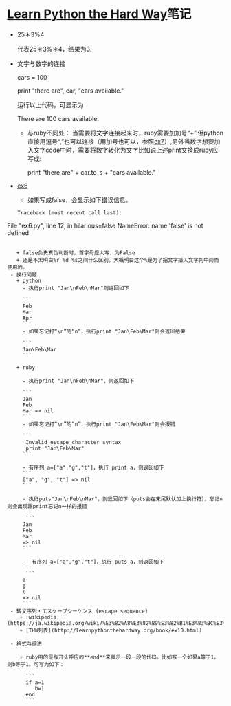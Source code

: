 # [Learn Python the Hard Way](http://learnpythonthehardway.org/book/intro.html)笔记

- 25＊3%4
 
  代表25＊3%＊4，结果为3.
  
- 文字与数字的连接

  cars = 100
  
  print "there are", car, "cars available."
  
  运行以上代码，可显示为
  
  There are 100 cars available.
  
  + 与ruby不同处：
  当需要将文字连接起来时，ruby需要加加号“+”.但python直接用逗号“,”也可以连接（用加号也可以，参照[ex7](http://learnpythonthehardway.org/book/ex7.html)）,另外当数字想要加入文字code中时，需要将数字转化为文字比如说上述print文换成ruby应写成:
  
    print "there are" + car.to_s + "cars available."
 - [ex6](http://learnpythonthehardway.org/book/ex6.html)
   + 如果写成false，会显示如下错误信息。
  
   ```
   Traceback (most recent call last):
  File "ex6.py", line 12, in <module>
    hilarious=false
NameError: name 'false' is not defined
```

   + false负责真伪判断时，首字母应大写，为False
   + 还是不太明白%r %d %s之间什么区别。大概明白这个%是为了把文字插入文字列中间而使用的。
 - 换行问题
   + python
     - 执行print "Jan\nFeb\nMar"则返回如下
     
     ```
     Feb
     Mar
     Apr
     ```
     - 如果忘记打“\n”的“n”，执行print "Jan\Feb\Mar"则会返回结果
     
     ```
     Jan\Feb\Mar
     ```
    
   + ruby
     
     - 执行print "Jan\nFeb\nMar"，则返回如下
     
     ```
     Jan
     Feb
     Mar => nil 
     ```
     - 如果忘记打“\n”的“n”，执行print "Jan\Feb\Mar"则会报错
     
     ```
      Invalid escape character syntax
      print "Jan\Feb\Mar"
     ```
      
     - 有序列 a=["a","g","t"]，执行 print a，则返回如下
     ```
     ["a", "g", "t"] => nil 
     ```
     
     - 执行puts"Jan\nFeb\nMar"，则返回如下（puts会在末尾默认加上换行符），忘记n则会出现跟print忘记n一样的报错
     
      ```
     Jan
     Feb
     Mar
     => nil  
     ```
     
      - 有序列 a=["a","g","t"]，执行 puts a，则返回如下
       
      ```
     a
     g
     t
     => nil
     ```
 - 转义序列・エスケープシーケンス (escape sequence)
    + [wikipedia](https://ja.wikipedia.org/wiki/%E3%82%A8%E3%82%B9%E3%82%B1%E3%83%BC%E3%83%97%E3%82%B7%E3%83%BC%E3%82%B1%E3%83%B3%E3%82%B9)
    + [THW列表](http://learnpythonthehardway.org/book/ex10.html)
   
 - 格式与缩进
 
    + ruby用的是与开头呼应的**end**来表示一段一段的代码。比如写一个如果a等于1，则b等于1。可写为如下：
    
      ```
      if a=1
         b=1
      end 
      ```

     
    